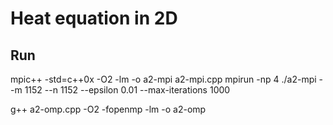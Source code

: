 # Heat equation in 2D

## Run

mpic++ -std=c++0x -O2 -lm -o a2-mpi a2-mpi.cpp
mpirun -np 4 ./a2-mpi --m 1152 --n 1152 --epsilon 0.01 --max-iterations 1000

g++ a2-omp.cpp -O2 -fopenmp -lm -o a2-omp
